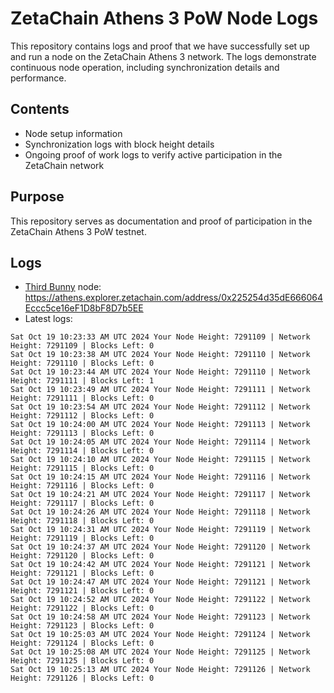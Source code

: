 # ZetaChain Athens 3 PoW Node Logs
This repository contains logs and proof that we have successfully set up and run a node on the ZetaChain Athens 3 network. The logs demonstrate continuous node operation, including synchronization details and performance.

## Contents
- Node setup information
- Synchronization logs with block height details
- Ongoing proof of work logs to verify active participation in the ZetaChain network

## Purpose
This repository serves as documentation and proof of participation in the ZetaChain Athens 3 PoW testnet.

## Logs

- [Third Bunny](https://thirdbunny.xyz/) node: https://athens.explorer.zetachain.com/address/0x225254d35dE666064Eccc5ce16eF1D8bF8D7b5EE
- Latest logs:
```
Sat Oct 19 10:23:33 AM UTC 2024 Your Node Height: 7291109 | Network Height: 7291109 | Blocks Left: 0
Sat Oct 19 10:23:38 AM UTC 2024 Your Node Height: 7291110 | Network Height: 7291110 | Blocks Left: 0
Sat Oct 19 10:23:44 AM UTC 2024 Your Node Height: 7291110 | Network Height: 7291111 | Blocks Left: 1
Sat Oct 19 10:23:49 AM UTC 2024 Your Node Height: 7291111 | Network Height: 7291111 | Blocks Left: 0
Sat Oct 19 10:23:54 AM UTC 2024 Your Node Height: 7291112 | Network Height: 7291112 | Blocks Left: 0
Sat Oct 19 10:24:00 AM UTC 2024 Your Node Height: 7291113 | Network Height: 7291113 | Blocks Left: 0
Sat Oct 19 10:24:05 AM UTC 2024 Your Node Height: 7291114 | Network Height: 7291114 | Blocks Left: 0
Sat Oct 19 10:24:10 AM UTC 2024 Your Node Height: 7291115 | Network Height: 7291115 | Blocks Left: 0
Sat Oct 19 10:24:15 AM UTC 2024 Your Node Height: 7291116 | Network Height: 7291116 | Blocks Left: 0
Sat Oct 19 10:24:21 AM UTC 2024 Your Node Height: 7291117 | Network Height: 7291117 | Blocks Left: 0
Sat Oct 19 10:24:26 AM UTC 2024 Your Node Height: 7291118 | Network Height: 7291118 | Blocks Left: 0
Sat Oct 19 10:24:31 AM UTC 2024 Your Node Height: 7291119 | Network Height: 7291119 | Blocks Left: 0
Sat Oct 19 10:24:37 AM UTC 2024 Your Node Height: 7291120 | Network Height: 7291120 | Blocks Left: 0
Sat Oct 19 10:24:42 AM UTC 2024 Your Node Height: 7291121 | Network Height: 7291121 | Blocks Left: 0
Sat Oct 19 10:24:47 AM UTC 2024 Your Node Height: 7291121 | Network Height: 7291121 | Blocks Left: 0
Sat Oct 19 10:24:52 AM UTC 2024 Your Node Height: 7291122 | Network Height: 7291122 | Blocks Left: 0
Sat Oct 19 10:24:58 AM UTC 2024 Your Node Height: 7291123 | Network Height: 7291123 | Blocks Left: 0
Sat Oct 19 10:25:03 AM UTC 2024 Your Node Height: 7291124 | Network Height: 7291124 | Blocks Left: 0
Sat Oct 19 10:25:08 AM UTC 2024 Your Node Height: 7291125 | Network Height: 7291125 | Blocks Left: 0
Sat Oct 19 10:25:13 AM UTC 2024 Your Node Height: 7291126 | Network Height: 7291126 | Blocks Left: 0
```
